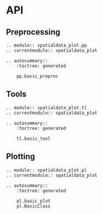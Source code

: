 # API

## Preprocessing

```{eval-rst}
.. module:: spatialdata_plot.pp
.. currentmodule:: spatialdata_plot

.. autosummary::
    :toctree: generated

    pp.basic_preproc
```

## Tools

```{eval-rst}
.. module:: spatialdata_plot.tl
.. currentmodule:: spatialdata_plot

.. autosummary::
    :toctree: generated

    tl.basic_tool
```

## Plotting

```{eval-rst}
.. module:: spatialdata_plot.pl
.. currentmodule:: spatialdata_plot

.. autosummary::
    :toctree: generated

    pl.basic_plot
    pl.BasicClass
```
